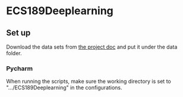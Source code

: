# ECS189Deeplearning

## Set up
Download the data sets from [the project doc](https://docs.google.com/document/d/1LRQNZTam9kvgrpbIAaYeH-3fOrOMS3pesJ5Lnx8veGg/edit) and put it under the data folder. 

### Pycharm
When running the scripts, make sure the working directory is set to ".../ECS189Deeplearning" in the configurations.  
